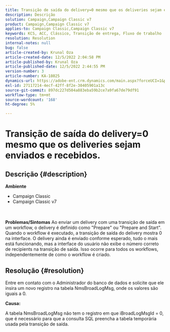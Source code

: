 ```yaml
---
title: Transição de saída do delivery=0 mesmo que os deliveries sejam enviados e recebidos.
description: Descrição
solution: Campaign,Campaign Classic v7
product: Campaign,Campaign Classic v7
applies-to: Campaign Classic,Campaign Classic v7
keywords: KCS, ACC, Clássico, Transição de entrega, Fluxo de trabalho
resolution: Resolution
internal-notes: null
bug: false
article-created-by: Krunal Oza
article-created-date: 12/5/2022 2:04:58 PM
article-published-by: Krunal Oza
article-published-date: 12/5/2022 2:44:55 PM
version-number: 3
article-number: KA-18025
dynamics-url: https://adobe-ent.crm.dynamics.com/main.aspx?forceUCI=1&pagetype=entityrecord&etn=knowledgearticle&id=adaee7c7-a574-ed11-81aa-6045bd006c82
exl-id: 27117214-4ecf-42ff-8f2e-30405901a13c
source-git-commit: 897dc227d504a883eba59b2ce7a9fa67de79df91
workflow-type: tm+mt
source-wordcount: '168'
ht-degree: 5%

---
```


# Transição de saída do delivery=0 mesmo que os deliveries sejam enviados e recebidos.

## Descrição {#description}

<b>Ambiente</b>
- Campaign Classic
- Campaign Classic v7

<br> <br><b>Problemas/Sintomas</b>
Ao enviar um delivery com uma transição de saída em um workflow, o delivery é definido como &quot;Prepare&quot; ou &quot;Prepare and Start&quot;. Quando o workflow é executado, a transição de saída do delivery mostra 0 na interface. O delivery ainda é enviado conforme esperado, tudo o mais está funcionando, mas a interface do usuário não exibe o número correto de recipients na transição de saída. Isso ocorre para todos os workflows, independentemente de como o workflow é criado.




## Resolução {#resolution}


Entre em contato com o Administrador do banco de dados e solicite que ele insira um novo registro na tabela NmsBroadLogMsg, onde os valores são iguais a 0.



<b>Causa:</b>

A tabela NmsBroadLogMsg não tem o registro em que iBroadLogMsgId = 0, que é necessário para que a consulta SQL preencha a tabela temporária usada pela transição de saída.

